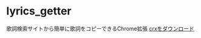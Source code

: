 # lyrics_getter
歌詞検索サイトから簡単に歌詞をコピーできるChrome拡張
[crxをダウンロード](https://github.com/masaibar/lyrics_getter/blob/master/output/lyrics_getter.crx)
